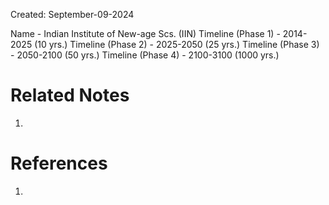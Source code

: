 Created: September-09-2024

Name - Indian Institute of New-age Scs. (IIN)
Timeline (Phase 1) - 2014-2025 (10 yrs.)
Timeline (Phase 2) - 2025-2050 (25 yrs.)
Timeline (Phase 3) - 2050-2100 (50 yrs.)
Timeline (Phase 4) - 2100-3100 (1000 yrs.)

# Related Notes

1. 
# References

1. 